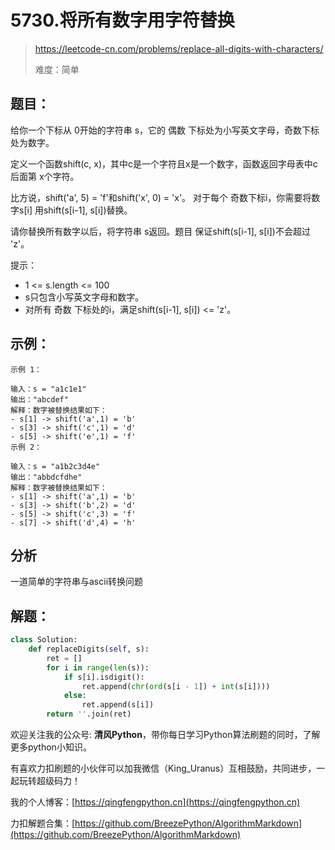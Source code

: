 # 5730.将所有数字用字符替换

> https://leetcode-cn.com/problems/replace-all-digits-with-characters/
> 
> 难度：简单

## 题目：

给你一个下标从 0开始的字符串 s，它的 偶数 下标处为小写英文字母，奇数下标处为数字。

定义一个函数shift(c, x)，其中c是一个字符且x是一个数字，函数返回字母表中c后面第 x个字符。

比方说，shift('a', 5) = 'f'和shift('x', 0) = 'x'。
对于每个 奇数下标i，你需要将数字s[i] 用shift(s[i-1], s[i])替换。

请你替换所有数字以后，将字符串 s返回。题目 保证shift(s[i-1], s[i])不会超过 'z'。

提示：

- 1 <= s.length <= 100
- s只包含小写英文字母和数字。
- 对所有 奇数 下标处的i，满足shift(s[i-1], s[i]) <= 'z'。

## 示例：

```
示例 1：

输入：s = "a1c1e1"
输出："abcdef"
解释：数字被替换结果如下：
- s[1] -> shift('a',1) = 'b'
- s[3] -> shift('c',1) = 'd'
- s[5] -> shift('e',1) = 'f'
示例 2：

输入：s = "a1b2c3d4e"
输出："abbdcfdhe"
解释：数字被替换结果如下：
- s[1] -> shift('a',1) = 'b'
- s[3] -> shift('b',2) = 'd'
- s[5] -> shift('c',3) = 'f'
- s[7] -> shift('d',4) = 'h'
```

## 分析

一道简单的字符串与ascii转换问题

## 解题：

```python
class Solution:
    def replaceDigits(self, s):
        ret = []
        for i in range(len(s)):
            if s[i].isdigit():
                ret.append(chr(ord(s[i - 1]) + int(s[i])))
            else:
                ret.append(s[i])
        return ''.join(ret)
```

欢迎关注我的公众号: **清风Python**，带你每日学习Python算法刷题的同时，了解更多python小知识。

有喜欢力扣刷题的小伙伴可以加我微信（King_Uranus）互相鼓励，共同进步，一起玩转超级码力！

我的个人博客：[https://qingfengpython.cn](https://qingfengpython.cn)

力扣解题合集：[https://github.com/BreezePython/AlgorithmMarkdown](https://github.com/BreezePython/AlgorithmMarkdown)